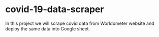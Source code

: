 # covid-19-data-scraper
In this project we will scrape covid data from Worldometer website and deploy the same data into Google sheet.
